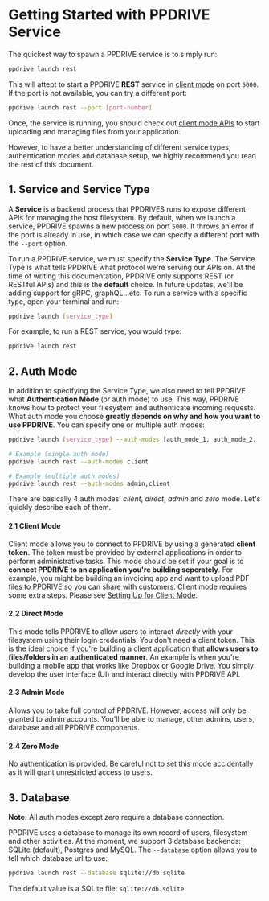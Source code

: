 # Getting Started with PPDRIVE Service
The quickest way to spawn a PPDRIVE service is to simply run:
```sh
ppdrive launch rest
```
This will attept to start a PPDRIVE **REST** service in [client mode](#21-client-mode) on port `5000`. If the port is not available, you can try a different port:
```sh
ppdrive launch rest --port [port-number]
```

Once, the service is running, you should check out [client mode APIs](/docs/apis/rest/CLIENT.MD) to start uploading and managing files from your application.

However, to have a better understanding of different service types, authentication modes and database setup, we highly recommend you read the rest of this document.


## 1. Service and Service Type
A **Service** is a backend process that PPDRIVES runs to expose different APIs for managing the host filesystem. By default, when we launch a service, PPDRIVE spawns a new process on port `5000`. It throws an error if the port is already in use, in which case we can specify a different port with the `--port` option. 

To run a PPDRIVE service, we must specify the **Service Type**. The Service Type is what tells PPDRIVE what protocol we're serving our APIs on. At the time of writing this documentation, PPDRIVE only supports REST (or RESTful APIs) and this is the **default** choice. In future updates, we'll be adding support for gRPC, graphQL...etc. To run a service with a specific type, open your terminal and run:
```sh
ppdrive launch [service_type]
```

For example, to run a REST service, you would type:
```sh
ppdrive launch rest
```

## 2. Auth Mode
In addition to specifying the Service Type, we also need to tell PPDRIVE what **Authentication Mode** (or auth mode) to use. This way, PPDRIVE knows how to protect your filesystem and authenticate incoming requests. What auth mode you choose **greatly depends on why and how you want to use PPDRIVE**. You can specify one or multiple auth modes:
```sh
ppdrive launch [service_type] --auth-modes [auth_mode_1, auth_mode_2, ...]

# Example (single auth mode)
ppdrive launch rest --auth-modes client

# Example (multiple auth modes)
ppdrive launch rest --auth-modes admin,client
```
There are basically 4 auth modes: _client_, _direct_, _admin_ and _zero_ mode. Let's quickly describe each of them. 

#### 2.1 Client Mode
Client mode allows you to connect to PPDRIVE by using a generated **client token**. The token must be provided by external applications in order to perform administrative tasks. This mode should be set if your goal is to **connect PPDRIVE to an application you're building seperately**. For example, you might be building an invoicing app and want to upload PDF files to PPDRIVE so you can share with customers. Client mode requires some extra steps. Please see [Setting Up for Client Mode](#setting-up-for-client-mode).

#### 2.2 Direct Mode
This mode tells PPDRIVE to allow users to interact _directly_ with your filesystem using their login credentials. You don't need a client token. This is the ideal choice if you're building a client application that **allows users to files/folders in an authenticated manner**. An example is when you're building a mobile app that works like Dropbox or Google Drive. You simply develop the user interface (UI) and interact directly with PPDRIVE API.

#### 2.3 Admin Mode
Allows you to take full control of PPDRIVE. However, access will only be granted to admin accounts. You'll be able to manage, other admins, users, database and all PPDRIVE components. 

#### 2.4 Zero Mode
No authentication is provided. Be careful not to set this mode accidentally as it will grant unrestricted access to users.


## 3. Database
**Note:** All auth modes except _zero_ require a database connection.

PPDRIVE uses a database to manage its own record of users, filesystem and other activities. At the moment, we support 3 database backends: SQLite (default), Postgres and MySQL. The `--database` option allows you to tell which database url to use:
```sh
ppdrive launch rest --database sqlite://db.sqlite
```

The default value is a SQLite file: `sqlite://db.sqlite`.